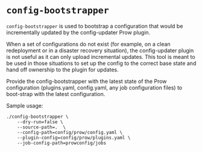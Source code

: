 # `config-bootstrapper`

`config-bootstrapper` is used to bootstrap a configuration that would be incrementally updated by the
config-updater Prow plugin.

When a set of configurations do not exist (for example, on a clean redeployment or in a disaster
recovery situation), the config-updater plugin is not useful as it can only upload incremental
updates. This tool is meant to be used in those situations to set up the config to the correct
base state and hand off ownership to the plugin for updates.

Provide the config-bootstrapper with the latest state of the Prow configuration (plugins.yaml, config.yaml, any job configuration files) to boot-strap with the latest configuration.

Sample usage:
```
./config-bootstrapper \
    --dry-run=false \
    --source-path=.  \
    --config-path=config/prow/config.yaml \
    --plugin-config=config/prow/plugins.yaml \
    --job-config-path=prowconfig/jobs
```
